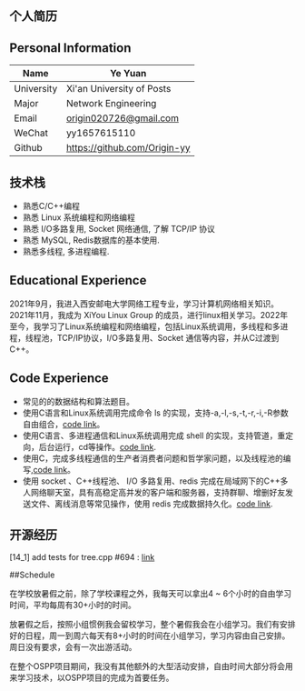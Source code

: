 ## 个人简历

## Personal Information

| Name       | Ye Yuan                      |
| ---------- | ---------------------------- |
| University | Xi'an University of Posts    |
| Major      | Network Engineering          |
| Email      | origin020726@gmail.com       |
| WeChat     | yy1657615110                 |
| Github     | https://github.com/Origin-yy |

## 技术栈

+ 熟悉C/C++编程
+ 熟悉 Linux 系统编程和网络编程
+ 熟悉 I/O多路复用, Socket 网络通信, 了解 TCP/IP 协议
+ 熟悉 MySQL, Redis数据库的基本使用.
+ 熟悉多线程, 多进程编程.  

## Educational Experience

2021年9月，我进入西安邮电大学网络工程专业，学习计算机网络相关知识。2021年11月，我成为 XiYou Linux Group 的成员，进行linux相关学习。2022年至今，我学习了Linux系统编程和网络编程，包括Linux系统调用，多线程和多进程，线程池，TCP/IP协议，I/O多路复用、Socket 通信等内容，并从C过渡到C++。

## Code Experience

+ 常见的的数据结构和算法题目。
+ 使用C语言和Linux系统调用完成命令 ls 的实现，支持-a,-l,-s,-t,-r,-i,-R参数自由组合，[code link](https://github.com/Origin-yy/Code_c/tree/main/Group_Task_C/My_ls)。
+ 使用C语言、多进程通信和Linux系统调用完成 shell 的实现，支持管道，重定向，后台运行，cd等操作。[code link](https://github.com/Origin-yy/Code_c/tree/main/Group_Task_C/My_Shell).
+ 使用C，完成多线程通信的生产者消费者问题和哲学家问题，以及线程池的编写,[code link](https://github.com/Origin-yy/Code_c/tree/main/Group_Task_C/Thread)。
+ 使用 socket 、C++线程池、 I/O 多路复用、redis 完成在局域网下的C++多人网络聊天室，具有高稳定高并发的客户端和服务器，支持群聊、增删好友发送文件、离线消息等常见操作，使用 redis 完成数据持久化。[code link](https://github.com/Origin-yy/Code_cc/tree/main/Chatroom).

## 开源经历

[14_1] add tests for tree.cpp #694 :  [link](https://github.com/XmacsLabs/mogan/pull/694)

##Schedule

在学校放暑假之前，除了学校课程之外，我每天可以拿出4 ~ 6个小时的自由学习时间，平均每周有30+小时的时间。

放暑假之后，按照小组惯例我会留校学习，整个暑假我会在小组学习。我们有安排好的日程，周一到周六每天有8+小时的时间在小组学习，学习内容由自己安排。周日没有要求，会有一次出游活动。

在整个OSPP项目期间，我没有其他额外的大型活动安排，自由时间大部分将会用来学习技术，以OSPP项目的完成为首要任务。